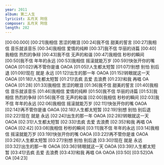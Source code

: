 ```yaml
---
year: 2011
album: 第二人生
lyricist: 五月天 阿信
composer: 五月天 阿信
length: 282
---
```

[00:00.000]
[00:21]我相信 苦涩的眼泪
[00:24]我不信 甜美的誓言
[00:27]我相信 音乐就该音乐
[00:34]我相信 爱情的纯粹
[00:37]我不信 华丽的诗篇
[00:40]我相信 热烈的争辩
[00:43]我不信 无声的和谐
[00:47]我相信 秒秒的瞬间
[00:50]我不信 年年的永远
[00:53]我相信 摇滚就能万岁
[00:59]!快张开你的嘴 OAOA
[01:02]!再不管你是谁 OAOA
[01:05]!人生都太短暂
[01:07]!别想 别怕 别后退
[01:09]!现在 就是 永远
[01:12]!出生的那一年 OAOA
[01:15]!转眼就这一天 OAOA
[01:18]!人生都太短暂
[01:21]!去疯 去爱 去浪费
[01:23]!和我 再唱 OA OAOA
[01:28]
[01:33]我相信 苦涩的眼泪
[01:36]我不信 甜美的誓言
[01:40]我相信 音乐就该音乐
[01:46]我相信 爱情的纯粹
[01:50]我不信 华丽的诗篇
[01:53]我相信 热烈的争辩
[01:56]我不信 无声的和谐
[02:00]我相信 秒秒的瞬间
[02:03]我不信 年年的永远
[02:06]我相信 摇滚就能万岁
[02:11]!快张开你的嘴 OAOA
[02:14]!再不管你是谁 OAOA
[02:18]!人生都太短暂
[02:19]!别想 别怕 别后退
[02:22]!现在 就是 永远
[02:24]!出生的那一年 OAOA
[02:28]!转眼就这一天 OAOA
[02:31]!人生都太短暂
[02:33]!去疯 去爱 去浪费
[02:35]!和我 再唱 OA OAOA
[02:42]
[03:08]我相信 秒秒的瞬间
[03:11]我不信 年年的永远
[03:14]我相信 摇滚就能万岁
[03:19]!快张开你的嘴 OAOA
[03:22]!再不管你是谁 OAOA
[03:26]!人生都太短暂
[03:27]!别想 别怕 别后退
[03:30]!现在 就是 永远
[03:32]!出生的那一年 OAOA
[03:36]!转眼就这一天 OAOA
[03:39]!人生都太短暂
[03:41]!去疯 去爱 去浪费
[03:43]!和我 再唱 OA OAOA
[03:50]
[03:52]OA OA
[04:23]